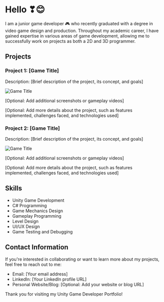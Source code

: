 # Hello ❣😊

I am a junior game developer 🎮 who recently graduated with a degree in video game design and production. Throughout my academic career, I have gained expertise in various areas of game development, allowing me to successfully work on projects as both a 2D and 3D programmer.

## Projects

### Project 1: [Game Title]
Description: [Brief description of the project, its concept, and goals]

![Game Title](/path/to/screenshot.png)

[Optional: Add additional screenshots or gameplay videos]

[Optional: Add more details about the project, such as features implemented, challenges faced, and technologies used]

### Project 2: [Game Title]
Description: [Brief description of the project, its concept, and goals]

![Game Title](/path/to/screenshot.png)

[Optional: Add additional screenshots or gameplay videos]

[Optional: Add more details about the project, such as features implemented, challenges faced, and technologies used]

## Skills

- Unity Game Development
- C# Programming
- Game Mechanics Design
- Gameplay Programming
- Level Design
- UI/UX Design
- Game Testing and Debugging

## Contact Information

If you're interested in collaborating or want to learn more about my projects, feel free to reach out to me:

- Email: [Your email address]
- LinkedIn: [Your LinkedIn profile URL]
- Personal Website/Blog: [Optional: Add your website or blog URL]

Thank you for visiting my Unity Game Developer Portfolio!
